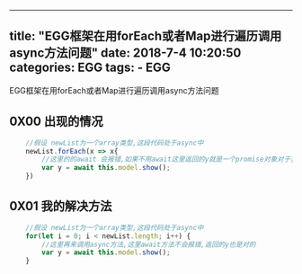 
---
title: "EGG框架在用forEach或者Map进行遍历调用async方法问题"
date: 2018-7-4 10:20:50
categories: EGG
tags: 
		- EGG
---

EGG框架在用forEach或者Map进行遍历调用async方法问题
<!-- more -->


## 0X00 出现的情况

```js
    //假设 newList为一个array类型,这段代码处于async中
    newList.forEach(x => x{
        //这里的的await 会报错,如果不用await这里返回的y就是一个promise对象对于我这种入门的人不太好处理
        var y = await this.model.show();
    })

```

## 0X01 我的解决方法

```js
    //假设 newList为一个array类型,这段代码处于async中
    for(let i = 0; i < newList.length; i++) {
        //这里再来调用async方法,这里await方法不会报错,返回的y也是对的
        var y = await this.model.show();
    }
```